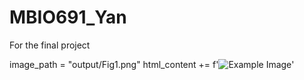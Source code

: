 # MBIO691_Yan
For the final project



image_path = "output/Fig1.png"
html_content += f'<img src="{image_path}" alt="Example Image">'
